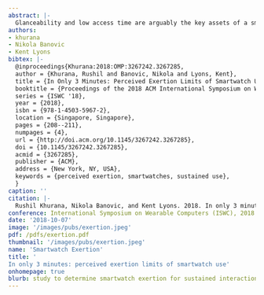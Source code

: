 ```yaml
---
abstract: |-
  Glanceability and low access time are arguably the key assets of a smartwatch. Smartwatches are designed for, and excel at micro-interactions- simple tasks that only take seconds to complete. However, if a user desires to transition to a task requiring sustained usage, we show that there are additional factors that prevent possible longer usage of the smartwatch. In this paper, we conduct a study with 18 participants to empirically demonstrate that interacting with the smartwatch on the wrist leads to fatigue after only a few minutes. In our study, users performed three tasks in two different poses while using a smartwatch. We demonstrate that only after three minutes of use, the change in perceived exertion of the user was anchored as "somewhat strong" on the Borg CR10 survey scale. These results place an upper bound for smartwatch usage that needs to be considered in application and interaction design.
authors:
- khurana
- Nikola Banovic
- Kent Lyons
bibtex: |-
  @inproceedings{Khurana:2018:OMP:3267242.3267285,
  author = {Khurana, Rushil and Banovic, Nikola and Lyons, Kent},
  title = {In Only 3 Minutes: Perceived Exertion Limits of Smartwatch Use},
  booktitle = {Proceedings of the 2018 ACM International Symposium on Wearable Computers},
  series = {ISWC '18},
  year = {2018},
  isbn = {978-1-4503-5967-2},
  location = {Singapore, Singapore},
  pages = {208--211},
  numpages = {4},
  url = {http://doi.acm.org/10.1145/3267242.3267285},
  doi = {10.1145/3267242.3267285},
  acmid = {3267285},
  publisher = {ACM},
  address = {New York, NY, USA},
  keywords = {perceived exertion, smartwatches, sustained use},
  }
caption: ''
citation: |-
  Rushil Khurana, Nikola Banovic, and Kent Lyons. 2018. In only 3 minutes: perceived exertion limits of smartwatch use. In Proceedings of the 2018 ACM International Symposium on Wearable Computers (ISWC '18). ACM, New York, NY, USA, 208-211. DOI: https://doi.org/10.1145/3267242.3267285
conference: International Symposium on Wearable Computers (ISWC), 2018
date: '2018-10-07'
image: '/images/pubs/exertion.jpeg'
pdf: /pdfs/exertion.pdf
thumbnail: '/images/pubs/exertion.jpeg'
name: 'Smartwatch Exertion'
title: '
In only 3 minutes: perceived exertion limits of smartwatch use'
onhomepage: true
blurb: study to determine smartwatch exertion for sustained interactions
---
```

